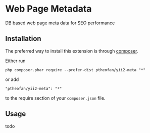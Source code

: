 Web Page Metadata
=================
DB based web page meta data for SEO performance

Installation
------------

The preferred way to install this extension is through [composer](http://getcomposer.org/download/).

Either run

```
php composer.phar require --prefer-dist ptheofan/yii2-meta "*"
```

or add

```
"ptheofan/yii2-meta": "*"
```

to the require section of your `composer.json` file.


Usage
-----

todo
